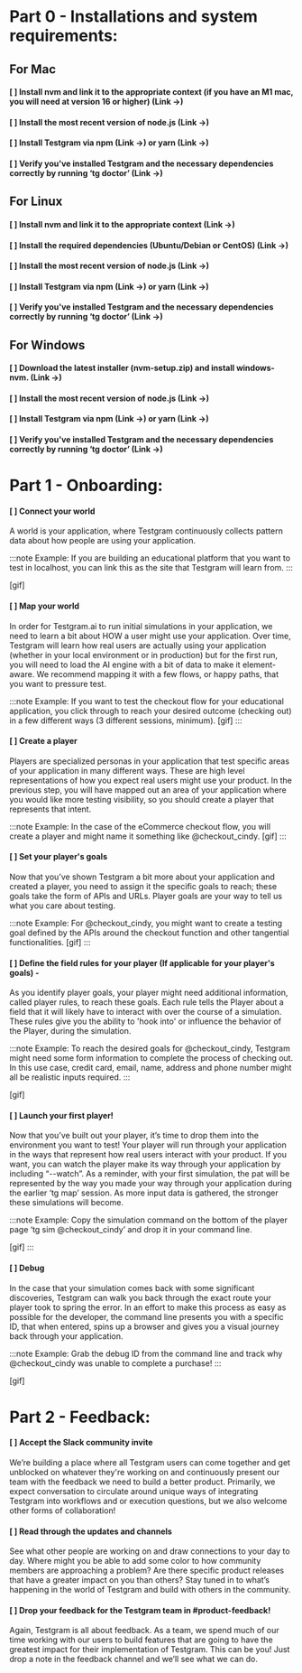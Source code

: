# Part 0 - Installations and system requirements:

## For Mac
#### [ ] Install nvm and link it to the appropriate context (if you have an M1 mac, you will need at version 16 or higher)  (Link →)
#### [ ] Install the most recent version of node.js (Link →)
#### [ ] Install Testgram via npm (Link →) or yarn (Link →)
#### [ ] Verify you've installed Testgram and the necessary dependencies correctly by running ‘tg doctor’ (Link →)

## For Linux
#### [ ] Install nvm and link it to the appropriate context (Link →)
#### [ ] Install the required dependencies (Ubuntu/Debian or CentOS) (Link →)
#### [ ] Install the most recent version of node.js (Link →)
#### [ ] Install Testgram via npm (Link →) or yarn (Link →)
#### [ ] Verify you've installed Testgram and the necessary dependencies correctly by running ‘tg doctor’ (Link →)

## For Windows
#### [ ] Download the latest installer (nvm-setup.zip) and install windows-nvm. (Link →)
#### [ ] Install the most recent version of node.js (Link →)
#### [ ] Install Testgram via npm (Link →) or yarn (Link →)
#### [ ] Verify you've installed Testgram and the necessary dependencies correctly by running ‘tg doctor’ (Link →)


# Part 1 - Onboarding:
#### [ ] Connect your world
A world is your application, where Testgram continuously collects pattern data about how people are using your application.

:::note
Example: If you are building an educational platform that you want to test in localhost, you can link this as the site that Testgram will learn from.
:::

[gif]

#### [ ] Map your world
In order for Testgram.ai to run initial simulations in your application, we need to learn a bit about HOW a user might use your application. Over time, Testgram will learn how real users are actually using your application (whether in your local environment or in production) but for the first run, you will need to load the AI engine with a bit of data to make it element-aware. We recommend mapping it with a few flows, or happy paths, that you want to pressure test.

:::note
Example: If you want to test the checkout flow for your educational application, you click through to reach your desired outcome (checking out) in a few different ways (3 different sessions, minimum).
[gif]
:::

#### [ ] Create a player
Players are specialized personas in your application that test specific areas of your application in many different ways. These are high level representations of how you expect real users might use your product. In the previous step, you will have mapped out an area of your application where you would like more testing visibility, so you should create a player that represents that intent.

:::note
Example: In the case of the eCommerce checkout flow, you will create a player and might name it something like @checkout_cindy.
[gif]
:::

#### [ ] Set your player's goals
Now that you’ve shown Testgram a bit more about your application and created a player, you need to assign it the specific goals to reach; these goals take the form of APIs and URLs. Player goals are your way to tell us what you care about testing.

:::note
Example: For @checkout_cindy, you might want to create a testing goal defined by the APIs around the checkout function and other tangential functionalities.
[gif]
:::

#### [ ] Define the field rules for your player (If applicable for your player's goals) -
As you identify player goals, your player might need additional information, called player rules, to reach these goals. Each rule tells the Player about a field that it will likely have to interact with over the course of a simulation. These rules give you the ability to 'hook into' or influence the behavior of the Player, during the simulation.

:::note
Example: To reach the desired goals for @checkout_cindy, Testgram might need some form information to complete the process of checking out. In this use case, credit card, email, name, address and phone number might all be realistic inputs required.
:::

[gif]

#### [ ] Launch your first player!
Now that you’ve built out your player, it’s time to drop them into the environment you want to test! Your player will run through your application in the ways that represent how real users interact with your product. If you want, you can watch the player make its way through your application by including “--watch”. As a reminder, with your first simulation, the pat will be represented by the way you made your way through your application during the earlier ‘tg map’ session. As more input data is gathered, the stronger these simulations will become.

:::note
Example: Copy the simulation command on the bottom of the player page ‘tg sim @checkout_cindy’ and drop it in your command line.

[gif]
:::




#### [ ] Debug
In the case that your simulation comes back with some significant discoveries, Testgram can walk you back through the exact route your player took to spring the error. In an effort to make this process as easy as possible for the developer, the command line presents you with a specific ID, that when entered, spins up a browser and gives you a visual journey back through your application.

:::note
Example: Grab the debug ID from the command line and track why @checkout_cindy was unable to complete a purchase!
:::

[gif]

# Part 2 - Feedback:
#### [ ] Accept the Slack community invite
We’re building a place where all Testgram users can come together and get unblocked on whatever they're working on and continuously present our team with the feedback we need to build a better product. Primarily, we expect conversation to circulate around unique ways of integrating Testgram into workflows and or execution questions, but we also welcome other forms of collaboration!

#### [ ] Read through the updates and channels
See what other people are working on and draw connections to your day to day. Where might you be able to add some color to how community members are approaching a problem? Are there specific product releases that have a greater impact on you than others? Stay tuned in to what’s happening in the world of Testgram and build with others in the community.

#### [ ] Drop your feedback for the Testgram team in #product-feedback!
Again, Testgram is all about feedback. As a team, we spend much of our time working with our users to build features that are going to have the greatest impact for their implementation of Testgram. This can be you! Just drop a note in the feedback channel and we’ll see what we can do.
